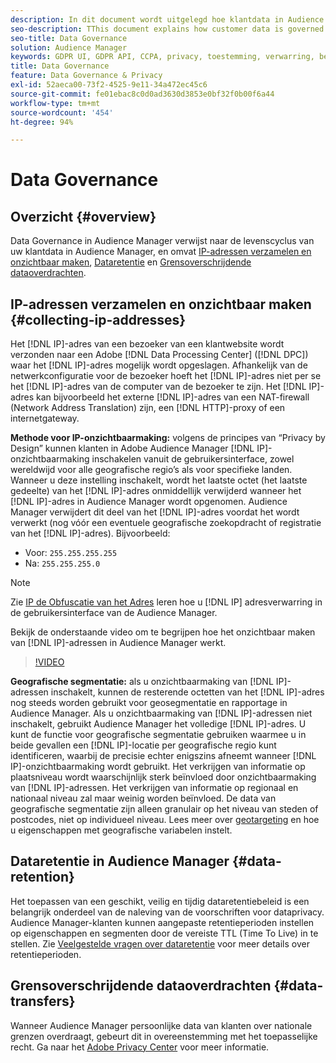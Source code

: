 ```yaml
---
description: In dit document wordt uitgelegd hoe klantdata in Audience Manager worden beheerd.
seo-description: TThis document explains how customer data is governed in Audience Manager.
seo-title: Data Governance
solution: Audience Manager
keywords: GDPR UI, GDPR API, CCPA, privacy, toestemming, verwarring, bestuur
title: Data Governance
feature: Data Governance & Privacy
exl-id: 52aeca00-73f2-4525-9e11-34a472ec45c6
source-git-commit: fe01ebac8c0d0ad3630d3853e0bf32f0b00f6a44
workflow-type: tm+mt
source-wordcount: '454'
ht-degree: 94%

---
```


# Data Governance

## Overzicht {#overview}

Data Governance in Audience Manager verwijst naar de levenscyclus van uw klantdata in Audience Manager, en omvat [IP-adressen verzamelen en onzichtbaar maken](data-governance.md#collecting-ip-addresses), [Dataretentie](data-governance.md#data-retention) en [Grensoverschrijdende dataoverdrachten](data-governance.md#data-transfers).

## IP-adressen verzamelen en onzichtbaar maken {#collecting-ip-addresses}

Het [!DNL IP]-adres van een bezoeker van een klantwebsite wordt verzonden naar een Adobe [!DNL Data Processing Center] ([!DNL DPC]) waar het [!DNL IP]-adres mogelijk wordt opgeslagen. Afhankelijk van de netwerkconfiguratie voor de bezoeker hoeft het [!DNL IP]-adres niet per se het [!DNL IP]-adres van de computer van de bezoeker te zijn. Het [!DNL IP]-adres kan bijvoorbeeld het externe [!DNL IP]-adres van een NAT-firewall (Network Address Translation) zijn, een [!DNL HTTP]-proxy of een internetgateway.

**Methode voor IP-onzichtbaarmaking:** volgens de principes van “Privacy by Design” kunnen klanten in Adobe Audience Manager [!DNL IP]-onzichtbaarmaking inschakelen vanuit de gebruikersinterface, zowel wereldwijd voor alle geografische regio’s als voor specifieke landen. Wanneer u deze instelling inschakelt, wordt het laatste octet (het laatste gedeelte) van het [!DNL IP]-adres onmiddellijk verwijderd wanneer het [!DNL IP]-adres in Audience Manager wordt opgenomen. Audience Manager verwijdert dit deel van het [!DNL IP]-adres voordat het wordt verwerkt (nog vóór een eventuele geografische zoekopdracht of registratie van het [!DNL IP]-adres). Bijvoorbeeld:

* Voor: `255.255.255.255`
* Na: `255.255.255.0`

>[!NOTE]
>
>Zie [IP de Obfuscatie van het Adres](../../features/administration/ip-obfuscation.md) leren hoe u [!DNL IP] adresverwarring in de gebruikersinterface van de Audience Manager.

Bekijk de onderstaande video om te begrijpen hoe het onzichtbaar maken van [!DNL IP]-adressen in Audience Manager werkt.

>[!VIDEO](https://video.tv.adobe.com/v/27218/)

**Geografische segmentatie:** als u onzichtbaarmaking van [!DNL IP]-adressen inschakelt, kunnen de resterende octetten van het [!DNL IP]-adres nog steeds worden gebruikt voor geosegmentatie en rapportage in Audience Manager. Als u onzichtbaarmaking van [!DNL IP]-adressen niet inschakelt, gebruikt Audience Manager het volledige [!DNL IP]-adres. U kunt de functie voor geografische segmentatie gebruiken waarmee u in beide gevallen een [!DNL IP]-locatie per geografische regio kunt identificeren, waarbij de precisie echter enigszins afneemt wanneer [!DNL IP]-onzichtbaarmaking wordt gebruikt. Het verkrijgen van informatie op plaatsniveau wordt waarschijnlijk sterk beïnvloed door onzichtbaarmaking van [!DNL IP]-adressen. Het verkrijgen van informatie op regionaal en nationaal niveau zal maar weinig worden beïnvloed. De data van geografische segmentatie zijn alleen granulair op het niveau van steden of postcodes, niet op individueel niveau. Lees meer over [geotargeting](../../features/traits/trait-geotarget-keys.md) en hoe u eigenschappen met geografische variabelen instelt.

## Dataretentie in Audience Manager {#data-retention}

Het toepassen van een geschikt, veilig en tijdig dataretentiebeleid is een belangrijk onderdeel van de naleving van de voorschriften voor dataprivacy. Audience Manager-klanten kunnen aangepaste retentieperioden instellen op eigenschappen en segmenten door de vereiste TTL (Time To Live) in te stellen. Zie [Veelgestelde vragen over dataretentie](../../faq/faq-privacy.md) voor meer details over retentieperioden.

## Grensoverschrijdende dataoverdrachten {#data-transfers}

Wanneer Audience Manager persoonlijke data van klanten over nationale grenzen overdraagt, gebeurt dit in overeenstemming met het toepasselijke recht. Ga naar het [Adobe Privacy Center](https://www.adobe.com/nl/privacy/eudatatransfers.html) voor meer informatie.
